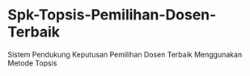 # Spk-Topsis-Pemilihan-Dosen-Terbaik
Sistem Pendukung Keputusan Pemilihan Dosen Terbaik Menggunakan Metode Topsis
